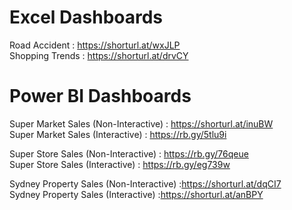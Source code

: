# Excel Dashboards
Road Accident    : https://shorturl.at/wxJLP  
Shopping Trends  : https://shorturl.at/drvCY

# Power BI Dashboards
Super Market Sales (Non-Interactive)  : https://shorturl.at/inuBW    
Super Market Sales (Interactive)      : https://rb.gy/5tlu9i

Super Store Sales (Non-Interactive)  : https://rb.gy/76qeue   
Super Store Sales (Interactive)      : https://rb.gy/eg739w

Sydney Property Sales (Non-Interactive)  :https://shorturl.at/dqCI7  
Sydney Property Sales (Interactive)      :https://shorturl.at/anBPY
